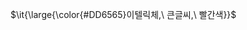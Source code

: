 <p>$\it{\large{\color{#DD6565}이텔릭체,\ 큰글씨,\ 빨간색}}$</p>


<!---
intpboy/intpboy is a ✨ special ✨ repository because its `README.md` (this file) appears on your GitHub profile.
You can click the Preview link to take a look at your changes.
--->
